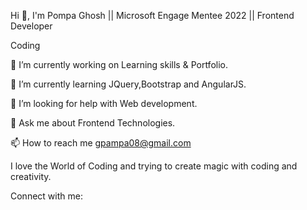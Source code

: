 
Hi 👋, I'm Pompa Ghosh ||
Microsoft Engage Mentee 2022 || Frontend Developer 

Coding

🔭 I’m currently working on Learning skills & Portfolio.

🌱 I’m currently learning JQuery,Bootstrap and AngularJS.

🤝 I’m looking for help with Web development.

💬 Ask me about Frontend Technologies.

📫 How to reach me gpampa08@gmail.com

I love the World of Coding and trying to create magic with coding and creativity.

Connect with me:




